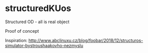 # structuredKUos
Structured OD - all is real object 

Proof of concept

Inspiration:
http://www.abclinuxu.cz/blog/foobar/2018/12/structuros-simulator-bystroushaakovho-nezmyslu
